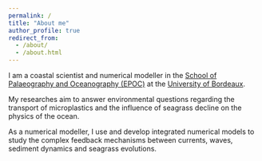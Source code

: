 ```yaml
---
permalink: /
title: "About me"
author_profile: true
redirect_from: 
  - /about/
  - /about.html
---
```



I am a coastal scientist and numerical modeller in the [School of Palaeography and Oceanography (EPOC)]() at the [University of Bordeaux]().

My researches aim to answer environmental questions regarding the transport of microplastics and the influence of seagrass decline on the physics of the ocean.

As a numerical modeller, I use and develop integrated numerical models to study the complex feedback mechanisms between currents, waves, sediment dynamics and seagrass evolutions.
